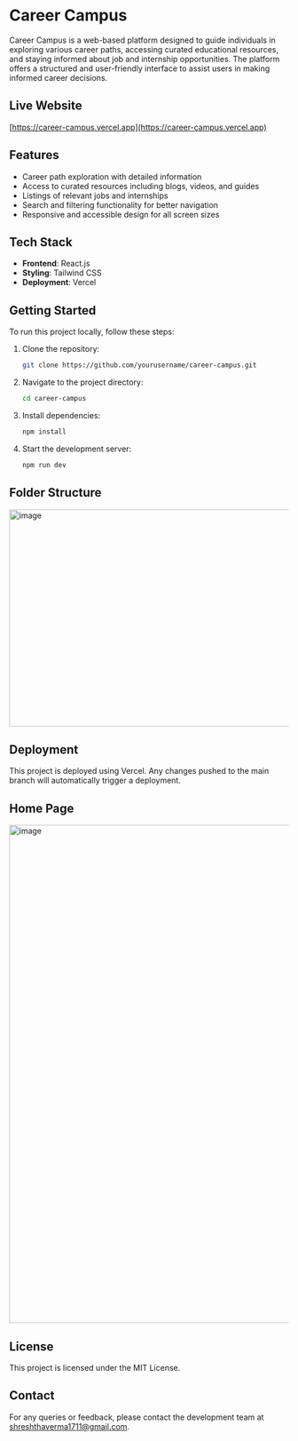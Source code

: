 # Career Campus

Career Campus is a web-based platform designed to guide individuals in exploring various career paths, accessing curated educational resources, and staying informed about job and internship opportunities. The platform offers a structured and user-friendly interface to assist users in making informed career decisions.

## Live Website

[https://career-campus.vercel.app](https://career-campus.vercel.app)

## Features

- Career path exploration with detailed information
- Access to curated resources including blogs, videos, and guides
- Listings of relevant jobs and internships
- Search and filtering functionality for better navigation
- Responsive and accessible design for all screen sizes

## Tech Stack

- **Frontend**: React.js
- **Styling**: Tailwind CSS
- **Deployment**: Vercel

## Getting Started

To run this project locally, follow these steps:

1. Clone the repository:

   ```bash
   git clone https://github.com/yourusername/career-campus.git
   
2. Navigate to the project directory:
    ```bash
    cd career-campus
    ```
    
3. Install dependencies:
    ```bash
    npm install
    ```
    
4. Start the development server:
     ```bash
    npm run dev
    ```

## Folder Structure
<img width="717" height="391" alt="image" src="https://github.com/user-attachments/assets/9fb6da52-4733-47ea-8fe6-53a942ee0349" />

## Deployment
This project is deployed using Vercel. Any changes pushed to the main branch will automatically trigger a deployment.

## Home Page
<img width="1918" height="897" alt="image" src="https://github.com/user-attachments/assets/01b74680-227a-48ee-b55c-8cd5bee75e97" />

## License
This project is licensed under the MIT License.

## Contact
For any queries or feedback, please contact the development team at shreshthaverma1711@gmail.com.
